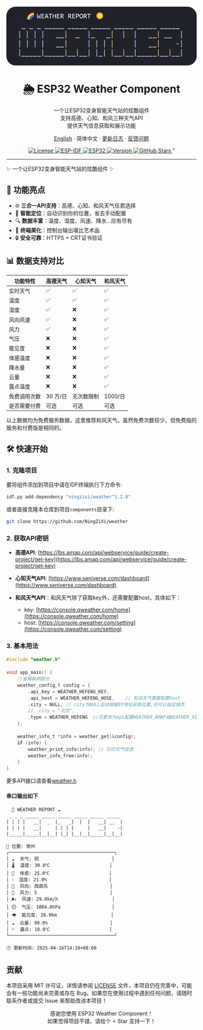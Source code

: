 ![alt text](image.jpg)

<h1 align="center">🌦️ ESP32 Weather Component</h1>

<p align="center">
一个让ESP32变身智能天气站的炫酷组件<br/>
支持高德、心知、和风三种天气API<br/>
提供天气信息获取和展示功能
</p>

<p align="center">
<a href="./README_EN.md">English</a>
· 简体中文
· <a href="https://github.com/NingZiXi/weather/releases">更新日志</a>
· <a href="https://github.com/NingZiXi/weather/issues">反馈问题</a>
</p>

<p align="center">
  <a href="LICENSE">
    <img alt="License" src="https://img.shields.io/badge/License-MIT-blue.svg" />
  </a>
  <a href="https://docs.espressif.com/projects/esp-idf/">
    <img alt="ESP-IDF" src="https://img.shields.io/badge/ESP--IDF-v5.3+-orange.svg" />
  </a>
  <a href="https://www.espressif.com/">
    <img alt="ESP32" src="https://img.shields.io/badge/Platform-ESP32-green.svg" />
  </a>
  <a href="">
    <img alt="Version" src="https://img.shields.io/badge/Version-v1.0.0-brightgreen.svg" />
  </a>
  <a href="https://github.com/NingZiXi/weather/stargazers">
    <img alt="GitHub Stars" src="https://img.shields.io/github/stars/NingZiXi/weather.svg?style=social&label=Stars" />
  </a>"
  </a>
</p>

---


✨ 一个让ESP32变身智能天气站的炫酷组件 ✨
## 🚀 功能亮点

- 🌐 **三合一API支持**：高德、心知、和风天气任君选择
- 📍 **智能定位**：自动识别你的位置，省去手动配置
- 🔍 **数据丰富**：温度、湿度、风速、降水...应有尽有
- 🎨 **终端美化**：控制台输出堪比艺术品
- 🔒 **安全可靠**：HTTPS + CRT证书验证
## 📊 数据支持对比

| 功能特性       | 高德天气 | 心知天气 | 和风天气 |
|----------------|----------|----------|----------|
| 实时天气       | ✅        | ✅        | ✅        |
| 温度           | ✅        | ✅        | ✅        |
| 湿度           | ✅        | ❌        | ✅        |
| 风向风速       | ✅        | ❌        | ✅        |
| 风力           | ✅        | ❌        | ✅        |
| 气压           | ❌        | ❌        | ✅        |
| 能见度         | ❌        | ❌        | ✅        |
| 体感温度       | ❌       | ❌        | ✅        |
| 降水量         | ❌        | ❌        | ✅        |
| 云量           | ❌        | ❌        | ✅        |
| 露点温度       | ❌        | ❌        | ✅        |
| 免费调用次数   |  30 万/日  | 无次数限制  | 1000/日  |
| 是否需要付费   | 可选      | 可选      | 可选      |

以上数据均为免费服务数据，这里推荐和风天气，虽然免费次数较少，但免费版的服务和付费版是相同的。

## 🛠️ 快速开始

### 1. 克隆项目

要将组件添加到项目中请在IDF终端执行下方命令:

```bash
idf.py add-dependency "ningzixi/weather^1.1.0"
```

或者直接克隆本仓库到项目`components`目录下:

```bash
git clone https://github.com/NingZiXi/weather
```

### 2. 获取API密钥


- **高德API**: [https://lbs.amap.com/api/webservice/guide/create-project/get-key](https://lbs.amap.com/api/webservice/guide/create-project/get-key)

- **心知天气API**: [https://www.seniverse.com/dashboard](https://www.seniverse.com/dashboard)

- **和风天气API**：和风天气除了获取key外，还需要配置host，具体如下：
  - key: [https://console.qweather.com/home](https://console.qweather.com/home)
  - host: [https://console.qweather.com/setting](https://console.qweather.com/setting)

### 3. 基本用法

```c
#include "weather.h"

void app_main() {
    //省略联网部分
    weather_config_t config = {
        .api_key = WEATHER_HEFENG_KEY,
        .api_host = WEATHER_HEFENG_HOSE,    // 和风天气需要配置host
        .city = NULL, // city为NULL自动根据IP地址获取位置,也可以指定城市
        // .city = "北京",
        .type = WEATHER_HEFENG  //可更改为api配置WEATHER_AMAP或WEATHER_XINZHI
    };

    weather_info_t *info = weather_get(&config);
    if (info) {
        weather_print_info(info); // 打印天气信息
        weather_info_free(info);
    }
}
```
更多API接口请查看[weather.h](include/weather.h)

#### 串口输出如下
``` 
  🌈 WEATHER REPORT ☁️
 _ _ _ _____ _____ _____ _____ _____ _____
| | | |   __|  _  |_   _|  |  |   __| __  |
| | | |   __|     | | | |     |   __|    -|
|_____|_____|__|__| |_| |__|__|_____|__|__|

📍 位置: 常州
┌───────────────────────────────────────┐
│ ☁️  天气: 阴                           │
│ 🌡️  温度: 30.0℃                      │
│ 🤒  体感: 25.0℃                      │
│ 💧  湿度: 21.0%                       │
│ 🍃  风向: 西南风                       │
│ 💨  风力: 5                           │
│ 🌬️  风速: 29.0km/h                    │
│ ⏲️  气压: 1004.0hPa                   │
│ 👁️  能见度: 26.0km                    │
│ ☁️  云量: 99.0%                       │
│ 💦  露点: 10.0℃                      │
└───────────────────────────────────────┘

🕒 更新时间: 2025-04-16T14:18+08:00
```
## 贡献
本项目采用 MIT 许可证，详情请参阅 [LICENSE](LICENSE) 文件，本项目仍在完善中，可能会有一些功能尚未完善或存在 Bug。如果您在使用过程中遇到任何问题，请随时联系作者或提交 Issue 来帮助改进本项目！

<p align="center">
感谢您使用 ESP32 Weather Component！<br/>
如果觉得项目不错，请给个 ⭐ Star 支持一下！
</p>

